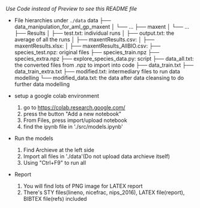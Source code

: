 *Use Code instead of Preview to see this README file*

- File hierarchies under `./data`
data
├── data_manipulation_for_aml_gp_maxent
│   └── ...
├── maxent
│   └── ...
├── Results
│   ├── test.txt: individual runs
│   ├── output.txt: the average of all the runs
│   ├── maxentResults.csv: 
│   ├── maxentResults.xlsx: 
│   ├── maxentResults_AllBIO.csv: 
├── species_test.npz: original files
├── species_train.npz
├── species_extra.npz
├── explore_species_data.py: script
├── data_all.txt: the converted files from .npz to import into code
├── data_train.txt
├── data_train_extra.txt
├── modified.txt: intermediary files to run data modelling
└── modified_data.txt: the data after data cleansing to do further data modelling



- setup a google colab environment
  1. go to https://colab.research.google.com/
  2. press the button "Add a new notebook"
  3. From Files, press import/upload notebook
  4. find the ipynb file in './src/models.ipynb'

- Run the models 
  1. Find Archieve at the left side
  2. Import all files in './data'(Do not upload data archieve itself) 
  3. Using "Ctrl+F9" to run all

- Report
  1. You will find lots of PNG image for LATEX report
  2. There's STY files(lineno, nicefrac, nips_2016), LATEX file(report), BIBTEX file(refs) included

